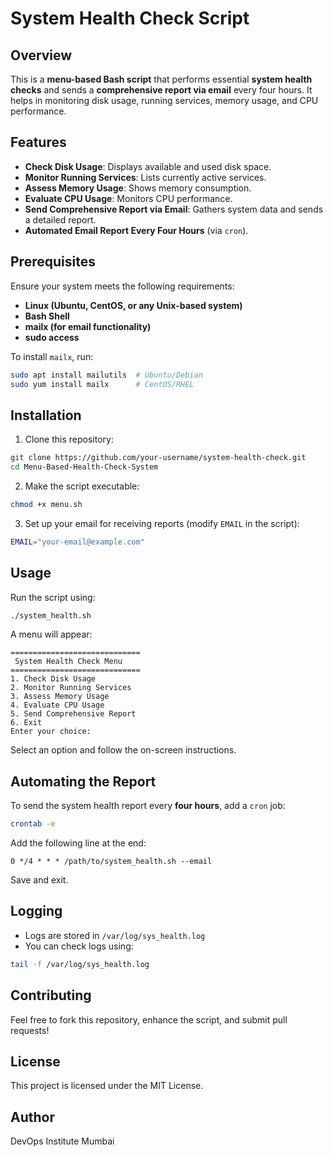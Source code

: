# System Health Check Script

## Overview
This is a **menu-based Bash script** that performs essential **system health checks** and sends a **comprehensive report via email** every four hours. It helps in monitoring disk usage, running services, memory usage, and CPU performance.

## Features
- **Check Disk Usage**: Displays available and used disk space.
- **Monitor Running Services**: Lists currently active services.
- **Assess Memory Usage**: Shows memory consumption.
- **Evaluate CPU Usage**: Monitors CPU performance.
- **Send Comprehensive Report via Email**: Gathers system data and sends a detailed report.
- **Automated Email Report Every Four Hours** (via `cron`).

## Prerequisites
Ensure your system meets the following requirements:
- **Linux (Ubuntu, CentOS, or any Unix-based system)**
- **Bash Shell**
- **mailx (for email functionality)**
- **sudo access**

To install `mailx`, run:
```sh
sudo apt install mailutils  # Ubuntu/Debian
sudo yum install mailx      # CentOS/RHEL
```

## Installation
1. Clone this repository:
```sh
git clone https://github.com/your-username/system-health-check.git
cd Menu-Based-Health-Check-System
```

2. Make the script executable:
```sh
chmod +x menu.sh
```

3. Set up your email for receiving reports (modify `EMAIL` in the script):
```sh
EMAIL="your-email@example.com"
```

## Usage
Run the script using:
```sh
./system_health.sh
```
A menu will appear:
```
=============================
 System Health Check Menu
=============================
1. Check Disk Usage
2. Monitor Running Services
3. Assess Memory Usage
4. Evaluate CPU Usage
5. Send Comprehensive Report
6. Exit
Enter your choice:
```
Select an option and follow the on-screen instructions.

## Automating the Report
To send the system health report every **four hours**, add a `cron` job:
```sh
crontab -e
```
Add the following line at the end:
```
0 */4 * * * /path/to/system_health.sh --email
```
Save and exit.

## Logging
- Logs are stored in `/var/log/sys_health.log`
- You can check logs using:
```sh
tail -f /var/log/sys_health.log
```

## Contributing
Feel free to fork this repository, enhance the script, and submit pull requests!

## License
This project is licensed under the MIT License.

## Author
DevOps Institute Mumbai


